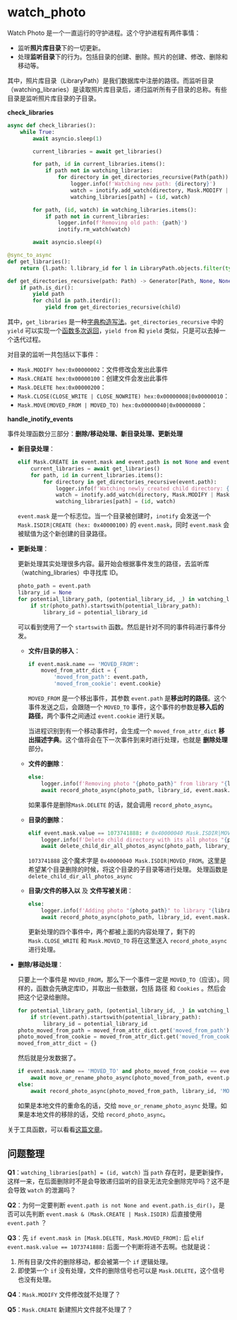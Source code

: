 
# watch_photo

Watch Photo 是一个一直运行的守护进程。这个守护进程有两件事情：

- 监听**照片库目录**下的一切更新。
- 处理**监听目录**下的行为。包括目录的创建、删除。照片的创建、修改、删除和移动等。

其中，照片库目录（LibraryPath）是我们数据库中注册的路径。而监听目录（watching_libraries）是读取照片库目录后，递归监听所有子目录的总称。有些目录是监听照片库目录的子目录。



**check_libraries**

```python
async def check_libraries():
    while True:
        await asyncio.sleep(1)

        current_libraries = await get_libraries()

        for path, id in current_libraries.items():
            if path not in watching_libraries:
                for directory in get_directories_recursive(Path(path)):
                    logger.info(f'Watching new path: {directory}')
                    watch = inotify.add_watch(directory, Mask.MODIFY | Mask.CREATE | Mask.DELETE | Mask.CLOSE | Mask.MOVE)
                    watching_libraries[path] = (id, watch)

        for path, (id, watch) in watching_libraries.items():
            if path not in current_libraries:
                logger.info(f'Removing old path: {path}')
                inotify.rm_watch(watch)

        await asyncio.sleep(4)

@sync_to_async
def get_libraries():
    return {l.path: l.library_id for l in LibraryPath.objects.filter(type='St', backend_type='Lo')}

def get_directories_recursive(path: Path) -> Generator[Path, None, None]:
    if path.is_dir():
        yield path
        for child in path.iterdir():
            yield from get_directories_recursive(child)
```

其中，`get_libraries` 是一种[字典构造写法](https://www.programiz.com/python-programming/dictionary)。`get_directories_recursive` 中的 `yield` 可以实现一个[函数多次返回](get_directories_recursive)，`yield from` 和 `yield` 类似，只是可以去掉一个迭代过程。

对目录的监听一共包括以下事件：

- `Mask.MODIFY hex:0x00000002`：文件修改会发出此事件
- `Mask.CREATE hex:0x00000100`：创建文件会发出此事件
- `Mask.DELETE hex:0x00000200`：
- `Mask.CLOSE(CLOSE_WRITE | CLOSE_NOWRITE) hex:0x00000008|0x00000010`：
- `Mask.MOVE(MOVED_FROM | MOVED_TO) hex:0x00000040|0x00000080`：



**handle_inotify_events**

事件处理函数分三部分：**删除/移动处理、新目录处理、更新处理**

- **新目录处理**：

  ```python
  elif Mask.CREATE in event.mask and event.path is not None and event.path.is_dir():
      current_libraries = await get_libraries()
      for path, id in current_libraries.items():
          for directory in get_directories_recursive(event.path):
              logger.info(f'Watching newly created child directory: {directory}')
              watch = inotify.add_watch(directory, Mask.MODIFY | Mask.CREATE | Mask.DELETE | Mask.CLOSE | Mask.MOVE)
              watching_libraries[path] = (id, watch)
  ```

  `event.mask` 是一个标志位。当一个目录被创建时，`inotify` 会发送一个 `Mask.ISDIR|CREATE (hex: 0x40000100)` 的 `event.mask`，同时 `event.mask` 会被赋值为这个新创建的目录路径。

- **更新处理**：

  更新处理其实处理很多内容。最开始会根据事件发生的路径，去监听库（watching_libraries）中寻找库 ID。

  ```python
  photo_path = event.path
  library_id = None
  for potential_library_path, (potential_library_id, _) in watching_libraries.items():
      if str(photo_path).startswith(potential_library_path):
          library_id = potential_library_id
  ```

  可以看到使用了一个 `startswith` 函数。然后是针对不同的事件码进行事件分发。

  - **文件/目录的移入**：

    ```python
    if event.mask.name == 'MOVED_FROM':
        moved_from_attr_dict = {
            'moved_from_path': event.path,
            'moved_from_cookie': event.cookie}
    ```

    `MOVED_FROM` 是一个移出事件，其参数 `event.path` 是**移出时的路径**。这个事件发送之后，会跟随一个 `MOVED_TO` 事件，这个事件的参数是**移入后的路径**，两个事件之间通过 `event.cookie` 进行关联。

    当进程识别到有一个移动事件时，会生成一个 `moved_from_attr_dict` **移出描述字典**。这个值将会在下一次事件到来时进行处理，也就是 **删除处理** 部分。

  - **文件的删除**：

    ```python
    else:
        logger.info(f'Removing photo "{photo_path}" from library "{library_id}"')
        await record_photo_async(photo_path, library_id, event.mask.name)
    ```

    如果事件是删除`Mask.DELETE` 的话，就会调用 `record_photo_async`。

  - **目录的删除**：

    ```python
    elif event.mask.value == 1073741888: # 0x40000040 Mask.ISDIR|MOVED_FROM
        logger.info(f'Delete child directory with its all photos "{photo_path}" to library "{library_id}"')
        await delete_child_dir_all_photos_async(photo_path, library_id)
    ```

    `1073741888` 这个魔术字是 `0x40000040 Mask.ISDIR|MOVED_FROM`。这里是希望某个目录删除的时候，将这个目录的子目录等进行处理。 处理函数是 `delete_child_dir_all_photos_async`

  - **目录/文件的移入以** 及 **文件写被关闭**：

    ```python
    else:
        logger.info(f'Adding photo "{photo_path}" to library "{library_id}"')
        await record_photo_async(photo_path, library_id, event.mask.name)
    ```

    更新处理的四个事件中，两个都被上面的内容处理了，剩下的 `Mask.CLOSE_WRITE` 和 `Mask.MOVED_TO` 将在这里送入 `record_photo_async` 进行处理。

- **删除/移动处理**：

  只要上一个事件是 `MOVED_FROM`，那么下一个事件一定是 `MOVED_TO`（应该）。同样的，函数会先确定库ID，并取出一些数据，包括 路径 和 `Cookies` 。然后会把这个记录给删除。

  ```python
  for potential_library_path, (potential_library_id, _) in watching_libraries.items():
      if str(event.path).startswith(potential_library_path):
          library_id = potential_library_id
  photo_moved_from_path = moved_from_attr_dict.get('moved_from_path')
  photo_moved_from_cookie = moved_from_attr_dict.get('moved_from_cookie')
  moved_from_attr_dict = {}
  ```

  然后就是分发数据了。

  ```python
  if event.mask.name == 'MOVED_TO' and photo_moved_from_cookie == event.cookie:
      await move_or_rename_photo_async(photo_moved_from_path, event.path, library_id)
  else:
      await record_photo_async(photo_moved_from_path, library_id, 'MOVED_FROM')
  ```

  如果是本地文件的重命名的话，交给 `move_or_rename_photo_async` 处理。如果是本地文件的移除的话，交给 `record_photo_async`。


关于工具函数，可以看看[这篇文章](./%E7%85%A7%E7%89%87%E5%B7%A5%E5%85%B7%E5%87%BD%E6%95%B0.md)。


## 问题整理

**Q1**：`watching_libraries[path] = (id, watch)` 当 `path` 存在时，是更新操作，这样一来，在后面删除时不是会导致递归监听的目录无法完全删除完毕吗？这不是会导致 `watch` 的泄漏吗？

**Q2**：为何一定要判断 `event.path is not None and event.path.is_dir()`，是否可以先判断 `event.mask & (Mask.CREATE | Mask.ISDIR)` 后直接使用 `event.path` ？

**Q3**：先 `if event.mask in [Mask.DELETE, Mask.MOVED_FROM]:` 后 `elif event.mask.value == 1073741888:` 后面一个判断将进不去啊。也就是说：

1. 所有目录/文件的删除移动，都会被第一个 `if` 逻辑处理。
2. 即使第一个 `if` 没有处理，文件的删除信号也可以是 `Mask.DELETE`，这个信号也没有处理。

**Q4**：`Mask.MODIFY` 文件修改就不处理了？

**Q5**：`Mask.CREATE` 新建照片文件就不处理了？
